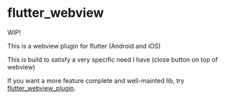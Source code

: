 # flutter_webview

WIP!

This is a webview plugin for flutter (Android and iOS)

This is build to satisfy a very specific need I have (close button on top of webview)

If you want a more feature complete and well-mainted lib, try [flutter_webview_plugin](https://github.com/dart-flitter/flutter_webview_plugin).
